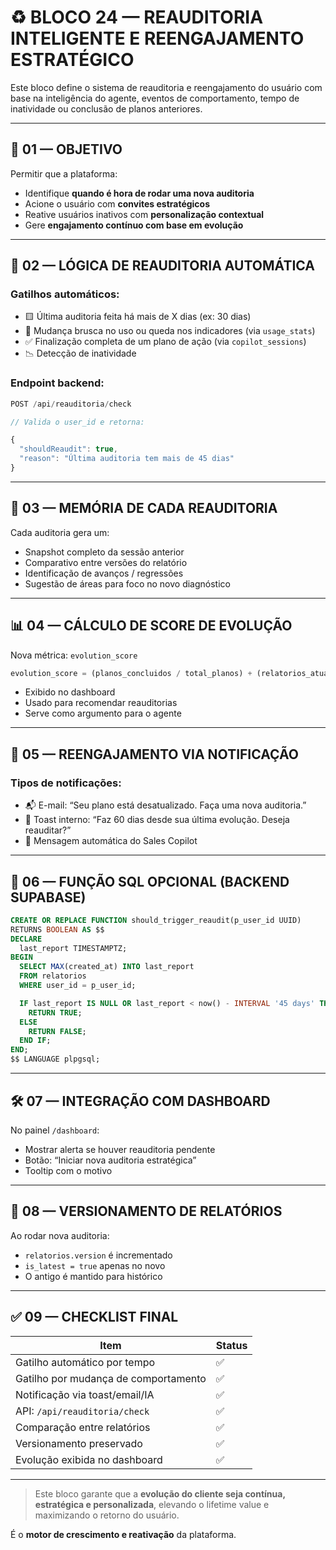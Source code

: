 
# ♻️ BLOCO 24 — REAUDITORIA INTELIGENTE E REENGAJAMENTO ESTRATÉGICO

Este bloco define o sistema de reauditoria e reengajamento do usuário com base na inteligência do agente, eventos de comportamento, tempo de inatividade ou conclusão de planos anteriores.

---

## 🎯 01 — OBJETIVO

Permitir que a plataforma:

- Identifique **quando é hora de rodar uma nova auditoria**
- Acione o usuário com **convites estratégicos**
- Reative usuários inativos com **personalização contextual**
- Gere **engajamento contínuo com base em evolução**

---

## 🔁 02 — LÓGICA DE REAUDITORIA AUTOMÁTICA

### Gatilhos automáticos:

- 🟨 Última auditoria feita há mais de X dias (ex: 30 dias)
- 🔴 Mudança brusca no uso ou queda nos indicadores (via `usage_stats`)
- ✅ Finalização completa de um plano de ação (via `copilot_sessions`)
- 📉 Detecção de inatividade

### Endpoint backend:

```ts
POST /api/reauditoria/check

// Valida o user_id e retorna:

{
  "shouldReaudit": true,
  "reason": "Última auditoria tem mais de 45 dias"
}
```

---

## 🧠 03 — MEMÓRIA DE CADA REAUDITORIA

Cada auditoria gera um:

- Snapshot completo da sessão anterior
- Comparativo entre versões do relatório
- Identificação de avanços / regressões
- Sugestão de áreas para foco no novo diagnóstico

---

## 📊 04 — CÁLCULO DE SCORE DE EVOLUÇÃO

Nova métrica: `evolution_score`

```ts
evolution_score = (planos_concluidos / total_planos) + (relatorios_atuais - relatorios_anteriores)
```

- Exibido no dashboard
- Usado para recomendar reauditorias
- Serve como argumento para o agente

---

## 🔔 05 — REENGAJAMENTO VIA NOTIFICAÇÃO

### Tipos de notificações:

- 📬 E-mail: “Seu plano está desatualizado. Faça uma nova auditoria.”
- 🔔 Toast interno: “Faz 60 dias desde sua última evolução. Deseja reauditar?”
- 📣 Mensagem automática do Sales Copilot

---

## 🧩 06 — FUNÇÃO SQL OPCIONAL (BACKEND SUPABASE)

```sql
CREATE OR REPLACE FUNCTION should_trigger_reaudit(p_user_id UUID)
RETURNS BOOLEAN AS $$
DECLARE
  last_report TIMESTAMPTZ;
BEGIN
  SELECT MAX(created_at) INTO last_report
  FROM relatorios
  WHERE user_id = p_user_id;

  IF last_report IS NULL OR last_report < now() - INTERVAL '45 days' THEN
    RETURN TRUE;
  ELSE
    RETURN FALSE;
  END IF;
END;
$$ LANGUAGE plpgsql;
```

---

## 🛠️ 07 — INTEGRAÇÃO COM DASHBOARD

No painel `/dashboard`:

- Mostrar alerta se houver reauditoria pendente
- Botão: “Iniciar nova auditoria estratégica”
- Tooltip com o motivo

---

## 📂 08 — VERSIONAMENTO DE RELATÓRIOS

Ao rodar nova auditoria:

- `relatorios.version` é incrementado
- `is_latest = true` apenas no novo
- O antigo é mantido para histórico

---

## ✅ 09 — CHECKLIST FINAL

| Item                                           | Status |
|------------------------------------------------|--------|
| Gatilho automático por tempo                   | ✅     |
| Gatilho por mudança de comportamento           | ✅     |
| Notificação via toast/email/IA                 | ✅     |
| API: `/api/reauditoria/check`                  | ✅     |
| Comparação entre relatórios                    | ✅     |
| Versionamento preservado                       | ✅     |
| Evolução exibida no dashboard                  | ✅     |

---

> Este bloco garante que a **evolução do cliente seja contínua, estratégica e personalizada**, elevando o lifetime value e maximizando o retorno do usuário.

É o **motor de crescimento e reativação** da plataforma.

